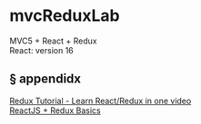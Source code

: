 # mvcReduxLab
MVC5 + React + Redux  
React: version 16

## § appendidx
[Redux Tutorial - Learn React/Redux in one video](https://www.youtube.com/watch?v=OSSpVLpuVWA&t=50s)  
[ReactJS + Redux Basics](https://www.youtube.com/playlist?list=PL55RiY5tL51rrC3sh8qLiYHqUV3twEYU_)
